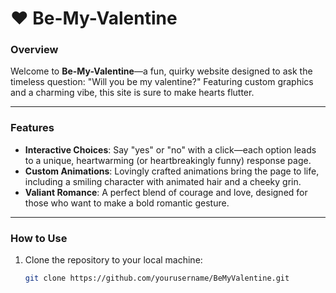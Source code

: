 # ❤️ Be-My-Valentine


### Overview
Welcome to **Be-My-Valentine**—a fun, quirky website designed to ask the timeless question: "Will you be my valentine?" Featuring custom graphics and a charming vibe, this site is sure to make hearts flutter.

---

### Features
- **Interactive Choices**: Say "yes" or "no" with a click—each option leads to a unique, heartwarming (or heartbreakingly funny) response page.
- **Custom Animations**: Lovingly crafted animations bring the page to life, including a smiling character with animated hair and a cheeky grin.
- **Valiant Romance**: A perfect blend of courage and love, designed for those who want to make a bold romantic gesture.

---

### How to Use
1. Clone the repository to your local machine:
   ```bash
   git clone https://github.com/yourusername/BeMyValentine.git
